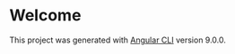 # Welcome

This project was generated with [Angular CLI](https://github.com/angular/angular-cli) version 9.0.0.
